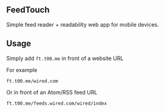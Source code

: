 FeedTouch
---------

Simple feed reader + readability web app for mobile devices.
    
Usage
-----

Simply add `ft.t00.me` in front of a website URL

For example

    ft.t00.me/wired.com
    
Or in front of an Atom/RSS feed URL

    ft.t00.me/feeds.wired.com/wired/index